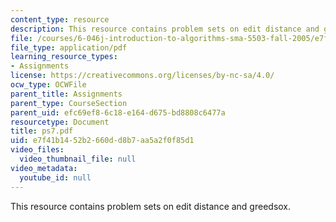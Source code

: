 ```yaml
---
content_type: resource
description: This resource contains problem sets on edit distance and greedsox.
file: /courses/6-046j-introduction-to-algorithms-sma-5503-fall-2005/e7f41b1452b2660dd8b7aa5a2f0f85d1_ps7.pdf
file_type: application/pdf
learning_resource_types:
- Assignments
license: https://creativecommons.org/licenses/by-nc-sa/4.0/
ocw_type: OCWFile
parent_title: Assignments
parent_type: CourseSection
parent_uid: efc69ef8-6c18-e164-d675-bd8808c6477a
resourcetype: Document
title: ps7.pdf
uid: e7f41b14-52b2-660d-d8b7-aa5a2f0f85d1
video_files:
  video_thumbnail_file: null
video_metadata:
  youtube_id: null
---
```

This resource contains problem sets on edit distance and greedsox.